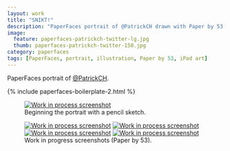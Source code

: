 ```yaml
---
layout: work
title: "SNIKT!"
description: "PaperFaces portrait of @PatrickCH drawn with Paper by 53 on an iPad."
image: 
  feature: paperfaces-patrickch-twitter-lg.jpg
  thumb: paperfaces-patrickch-twitter-150.jpg
category: paperfaces
tags: [PaperFaces, portrait, illustration, Paper by 53, iPad art]
---
```


PaperFaces portrait of <a href="http://twitter.com/PatrickCH">@PatrickCH</a>.

{% include paperfaces-boilerplate-2.html %}

<figure>
	<a href="{{ site.url }}/images/paperfaces-patrickch-process-1-lg.jpg"><img src="{{ site.url }}/images/paperfaces-patrickch-process-1-750.jpg" alt="Work in process screenshot"></a>
	<figcaption>Beginning the portrait with a pencil sketch.</figcaption>
</figure>

<figure class="half">
	<a href="{{ site.url }}/images/paperfaces-patrickch-process-2-lg.jpg"><img src="{{ site.url }}/images/paperfaces-patrickch-process-2-600.jpg" alt="Work in process screenshot"></a>
	<a href="{{ site.url }}/images/paperfaces-patrickch-process-3-lg.jpg"><img src="{{ site.url }}/images/paperfaces-patrickch-process-3-600.jpg" alt="Work in process screenshot"></a>
	<a href="{{ site.url }}/images/paperfaces-patrickch-process-4-lg.jpg"><img src="{{ site.url }}/images/paperfaces-patrickch-process-4-600.jpg" alt="Work in process screenshot"></a>
	<a href="{{ site.url }}/images/paperfaces-patrickch-process-5-lg.jpg"><img src="{{ site.url }}/images/paperfaces-patrickch-process-5-600.jpg" alt="Work in process screenshot"></a>
	<figcaption>Work in progress screenshots (Paper by 53).</figcaption>
</figure>